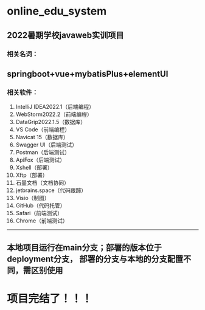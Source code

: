 # online_edu_system
## 2022暑期学校javaweb实训项目

### 相关名词：
springboot+vue+mybatisPlus+elementUI
---
### 相关软件：

1. IntelliJ IDEA2022.1（后端编程）
2. WebStorm2022.2（前端编程）
3. DataGrip2022.1.5（数据库）
4. VS Code（前端编程）
5. Navicat 15（数据库）
6. Swagger UI（后端测试）
7. Postman（后端测试）
8. ApiFox（后端测试）
9. Xshell（部署）
10. Xftp（部署）
11. 石墨文档（文档协同）
12. jetbrains.space（代码跟踪）
13. Visio（制图）
14. GitHub（代码托管）
15. Safari（前端测试）
16. Chrome（前端测试）
---
本地项目运行在main分支；部署的版本位于deployment分支，
部署的分支与本地的分支配置不同，需区别使用
---
# 项目完结了！！！
